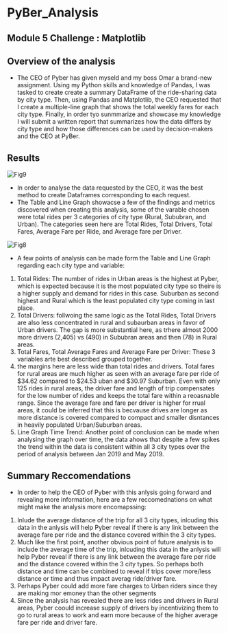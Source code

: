 # PyBer_Analysis
## Module 5 Challenge : Matplotlib

## Overview of the analysis

- The CEO of Pyber has given myseld and my boss Omar a brand-new assignment. Using my  Python skills and knowledge of Pandas, I was tasked to create create a summary DataFrame of the ride-sharing data by city type. Then, using Pandas and Matplotlib, the CEO requested that I create a multiple-line graph that shows the total weekly fares for each city type. Finally, in order tyo sunmmarize and showcase my knowledge I will submit a written report that summarizes how the data differs by city type and how those differences can be used by decision-makers and the CEO at PyBer.

## Results

![Fig9](https://user-images.githubusercontent.com/88692025/135785985-9a89c75c-7eea-4865-901e-97faee7475c0.png)

- In order to analyse the data requested by the CEO, it was the best method to create Dataframes corresponding to each request. 
- The Table and Line Graph showacse a few of the findings and metrics discovered when creating this analysis, some of the varable chosen were total rides per 3 categories of city type (Rural, Sububran, and Urban). The categories seen here are Total Rides, Total Drivers, Total Fares, Average Fare per Ride, and Average fare per Driver. 

![Fig8](https://user-images.githubusercontent.com/88692025/135786920-1a402264-0f16-45c3-a686-9311f3e2ec05.png)

- A few points of analysis can be made form the Table and Line Graph regarding each city type and variable:
1. Total Rides: The number of rides in Urban areas is the highest at Pyber, which is expected because it is the most populated city type so theire is a higher supply and demand for rides in this case. Suburban as second highest and Rural which is the least populated city type coming in last place.
2. Total Drivers: follwoing the same logic as the Total Rides, Total Drivers are also less concentrated in rural and subaurban areas in favor of Urban drivers. The gap is more substantial here, as trhere almost 2000 more drivers (2,405) vs (490) in Sububran areas and then (78) in Rural areas.
3. Total Fares, Total Average Fares and Average Fare per Driver: These 3 variables arte best described grouped together.
  3. the margins here are less wide than total rides and drivers. Total fares for rural areas are much higher as seen with an average fare per ride of $34.62 compared to $24.53 uban and $30.97 Suburban. Even with only 125 rides in rural areas, the driver fare and length of trip compensates for the low number of rides and keeps the total fare within a reoasnable range. Since the average fare and fare per driver is higher for rrual areas, it could be inferred that this is becvause drives are longer as more distance is covered compared to compact and smaller disntances in heavily populated Urban/Suburban areas.
4. Line Graph Time Trend: Another point of conclusion can be made when analysing the graph over time, the data ahows that despite a few spikes the trend within the data is consistent within all 3 city types over the period of analysis between Jan 2019 and May 2019.
  
## Summary Reccomendations

- In order to help the CEO of Pyber with this anlysis going forward and revealing more information, here are a few reccomednations on what might make the analysis more encomapssing:
1. Inlude the average distance of the trip for all 3 city types, inlcuding this data in the anlysis will help Pyber reveal if there is any link between the average fare per ride and the distance covered within the 3 city types. 
2. Much like the first point, another obvious point of future analysis is to include the average time of the trip, inlcuding this data in the anlysis will help Pyber reveal if there is any link between the average fare per ride and the distance covered within the 3 city types. So perhaps both distance and time can be combined to reveal if trips cover more/less distance or time and thus impact averag ride/driver fare.
3. Perhaps Pyber could add more fare charges to Urban riders since they are making mor emoney than the other segments
4. Since the analysis has revealed there are less rides and drivers in Rural areas, Pyber coould increase supply of drivers by incentivizing them to go to rural areas to work and earn more because of the higher average fare per ride and driver fare.
